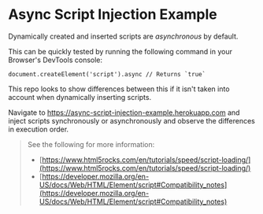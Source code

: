 # Async Script Injection Example

Dynamically created and inserted scripts are _asynchronous_ by default.

This can be quickly tested by running the following command in your Browser's DevTools console:

    document.createElement('script').async // Returns `true`

This repo looks to show differences between this if it isn't taken into account when dynamically inserting scripts.

Navigate to https://async-script-injection-example.herokuapp.com and inject scripts synchronously or asynchronously and observe the differences in execution order.

> See the following for more information:
>
> -   [https://www.html5rocks.com/en/tutorials/speed/script-loading/](https://www.html5rocks.com/en/tutorials/speed/script-loading/)
> -   [https://developer.mozilla.org/en-US/docs/Web/HTML/Element/script#Compatibility_notes](https://developer.mozilla.org/en-US/docs/Web/HTML/Element/script#Compatibility_notes)
